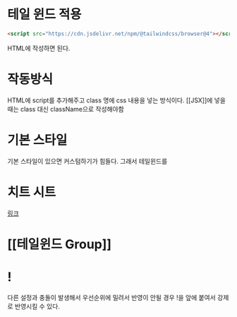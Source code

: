 
# 테일 윈드 적용
```HTML
<script src="https://cdn.jsdelivr.net/npm/@tailwindcss/browser@4"></script>
```
HTML에 작성하면 된다.
# 작동방식
HTML에 script를 추가해주고
class 명에 css 내용을 넣는 방식이다.
[[JSX]]에 넣을 때는 class 대신 className으로 작성해야함

# 기본 스타일
기본 스타일이 있으면 커스텀하기가 힘들다.
그래서 테일윈드를 

# 치트 시트

[링크](https://tailwindcss.504b.cc/?ref=dailydev)

# [[테일윈드 Group]]

# !
다른 설정과 충돌이 발생해서 우선순위에 밀려서 반영이 안될 경우 !을 앞에 붙여서 강제로 반영시킬 수 있다.